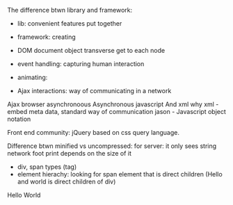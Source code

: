 The difference btwn library and framework:
- lib: convenient features put together
- framework: creating 

- DOM document object transverse get to each node 
- event handling: capturing human interaction
- animating:
- Ajax interactions: way of communicating in a network

Ajax browser asynchronoous Asynchronous javascript And xml
why xml - embed meta data, standard way of communication
jason - Javascript object notation

Front end community: jQuery based on css query language.

Difference btwn minified vs uncompressed:
  for server: it only sees string
  network foot print depends on the size of it

- div, span types (tag)
- element hierachy: looking for span element that is direct children
  (Hello and world is direct children of div)

<div id = "foo" class= "bar">
  <span> Hello </span>
  <span> World </span>

</div>


